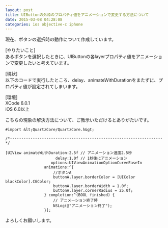 ```yaml
---
layout: post
title: UIButtonの外枠のプロパティ値をアニメーションで変更する方法について
date: 2015-03-08 04:28:08
categories: ios objective-c iphone
---
```

<p>現在、ボタンの選択時の動作について作成しています。</p>

<p>[やりたいこと]<br>
あるボタンを選択したときに、UIButtonの各layerプロパティ値をアニメーションで変更したいと考えています。</p>

<p>[現状]<br>
以下のコードで実行したところ、delay、animateWithDurationをまたずに、プロパティ値が設定されてしまいます。</p>

<p>[環境]<br>
XCode 6.0.1<br>
iOS   6.0以上</p>

<p>こちらの現象の解決方法について、ご教示いただけるとありがたいです。</p>

```
#import &lt;QuartzCore/QuartzCore.h&gt;

/*-------------------------------------------------------------------*/

[UIView animateWithDuration:2.5f // アニメーション速度2.5秒
                      delay:1.0f // 1秒後にアニメーション
                    options:UIViewAnimationOptionCurveEaseIn
                 animations:^{
                     //ボタンA
                     buttonA.layer.borderColor = [UIColor blackColor].CGColor;
                     buttonA.layer.borderWidth = 1.0f;
                     buttonA.layer.cornerRadius = 25.0f;
                 } completion:^(BOOL finished) {
                     // アニメーション終了時
                     NSLog(@"アニメーション終了");
                 }];
```

<p>よろしくお願いします。</p>
